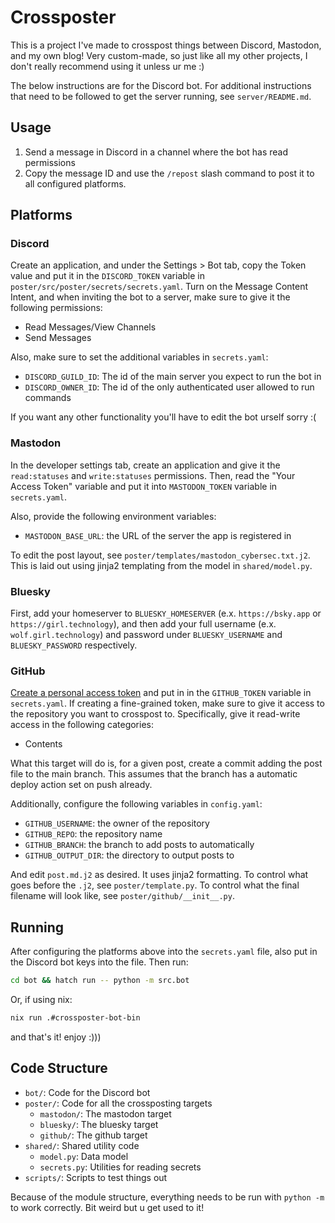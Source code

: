 # Crossposter

This is a project I've made to crosspost things between Discord, Mastodon, and
my own blog! Very custom-made, so just like all my other projects, I don't
really recommend using it unless ur me :)

The below instructions are for the Discord bot. For additional instructions
that need to be followed to get the server running, see `server/README.md`.

## Usage

1. Send a message in Discord in a channel where the bot has read permissions
2. Copy the message ID and use the `/repost` slash command to post it to all
   configured platforms.

## Platforms

### Discord

Create an application, and under the Settings > Bot tab, copy the Token value
and put it in the `DISCORD_TOKEN` variable in
`poster/src/poster/secrets/secrets.yaml`. Turn on the Message Content Intent,
and when inviting the bot to a server, make sure to give it the following
permissions:

- Read Messages/View Channels
- Send Messages

Also, make sure to set the additional variables in `secrets.yaml`:

- `DISCORD_GUILD_ID`: The id of the main server you expect to run the bot in
- `DISCORD_OWNER_ID`: The id of the only authenticated user allowed to run
  commands

If you want any other functionality you'll have to edit the bot urself sorry :(

### Mastodon

In the developer settings tab, create an application and give it the
`read:statuses` and `write:statuses` permissions. Then, read the "Your Access
Token" variable and put it into `MASTODON_TOKEN` variable in `secrets.yaml`.

Also, provide the following environment variables:

- `MASTODON_BASE_URL`: the URL of the server the app is registered in

To edit the post layout, see `poster/templates/mastodon_cybersec.txt.j2`. This
is laid out using jinja2 templating from the model in `shared/model.py`.

### Bluesky

First, add your homeserver to `BLUESKY_HOMESERVER` (e.x. `https://bsky.app` or
`https://girl.technology`), and then add your full username (e.x.
`wolf.girl.technology`) and password under `BLUESKY_USERNAME` and
`BLUESKY_PASSWORD` respectively.

### GitHub

[Create a personal access token](https://docs.github.com/en/authentication/keeping-your-account-and-data-secure/managing-your-personal-access-tokens)
and put in in the `GITHUB_TOKEN` variable in `secrets.yaml`. If creating a
fine-grained token, make sure to give it access to the repository you want to
crosspost to. Specifically, give it read-write access in the following
categories:

- Contents

What this target will do is, for a given post, create a commit adding the post
file to the main branch. This assumes that the branch has a automatic deploy
action set on push already.

Additionally, configure the following variables in `config.yaml`:

- `GITHUB_USERNAME`: the owner of the repository
- `GITHUB_REPO`: the repository name
- `GITHUB_BRANCH`: the branch to add posts to automatically
- `GITHUB_OUTPUT_DIR`: the directory to output posts to

And edit `post.md.j2` as desired. It uses jinja2 formatting. To
control what goes before the `.j2`, see `poster/template.py`. To control
what the final filename will look like, see `poster/github/__init__.py`.

## Running

After configuring the platforms above into the `secrets.yaml` file, also put in
the Discord bot keys into the file. Then run:

```bash
cd bot && hatch run -- python -m src.bot
```

Or, if using nix:

```bash
nix run .#crossposter-bot-bin
```

and that's it! enjoy :)))

## Code Structure

- `bot/`: Code for the Discord bot
- `poster/`: Code for all the crossposting targets
  - `mastodon/`: The mastodon target
  - `bluesky/`: The bluesky target
  - `github/`: The github target
- `shared/`: Shared utility code
  - `model.py`: Data model
  - `secrets.py`: Utilities for reading secrets
- `scripts/`: Scripts to test things out

Because of the module structure, everything needs to be run with `python -m` to
work correctly. Bit weird but u get used to it!
